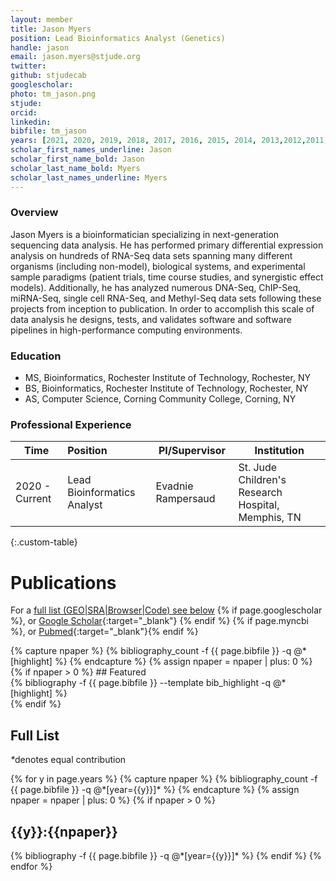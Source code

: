 ```yaml
---
layout: member
title: Jason Myers
position: Lead Bioinformatics Analyst (Genetics)
handle: jason
email: jason.myers@stjude.org
twitter:
github: stjudecab
googlescholar: 
photo: tm_jason.png
stjude: 
orcid: 
linkedin: 
bibfile: tm_jason
years: [2021, 2020, 2019, 2018, 2017, 2016, 2015, 2014, 2013,2012,2011,2010]
scholar_first_names_underline: Jason
scholar_first_name_bold: Jason
scholar_last_name_bold: Myers
scholar_last_names_underline: Myers
---
```


### Overview
Jason Myers is a bioinformatician specializing in next-generation sequencing data analysis. He has performed primary differential expression analysis on hundreds of RNA-Seq data sets spanning many different organisms (including non-model), biological systems, and experimental sample paradigms (patient trials, time course studies, and synergistic effect models). Additionally, he has analyzed numerous DNA-Seq, ChIP-Seq, miRNA-Seq, single cell RNA-Seq, and Methyl-Seq data sets following these projects from inception to publication. In order to accomplish this scale of data analysis he designs, tests, and validates software and software pipelines in high-performance computing environments.

### Education
- MS, Bioinformatics, Rochester Institute of Technology, Rochester, NY
- BS, Bioinformatics, Rochester Institute of Technology, Rochester, NY
- AS, Computer Science, Corning Community College, Corning, NY


### Professional Experience

Time           | Position                    | PI/Supervisor      | Institution                                        |
-----------    | :-----------                | -----------        | -----------                                        |
2020 - Current | Lead Bioinformatics Analyst | Evadnie Rampersaud | St. Jude Children's Research Hospital, Memphis, TN |
{:.custom-table}

<!--more-->

# Publications

For a [full list (GEO\|SRA\|Browser\|Code) see below](#full-list)
{% if page.googlescholar %}, or [Google Scholar](https://scholar.google.com/citations?user={{page.googlescholar}}){:target="_blank"}
{% endif %} {% if page.myncbi %}, or [Pubmed](https://www.ncbi.nlm.nih.gov/myncbi/{{page.myncbi}}/bibliography/public/){:target="_blank"}{% endif %}


<div class="row">
  {% capture npaper %}
    {% bibliography_count -f {{ page.bibfile }} -q @*[highlight] %}
  {% endcapture %}
  {% assign npaper = npaper | plus: 0 %}
  {% if npaper > 0 %}
## Featured

<div class="publications_highlight">
  {% bibliography -f {{ page.bibfile }} --template bib_highlight -q @*[highlight] %}
</div>
{% endif %}

</div>

## Full List

<nobr><em>*</em>denotes equal contribution</nobr>
<div class="publications">
{% for y in page.years %}
  {% capture npaper %}
    {% bibliography_count -f {{ page.bibfile }} -q @*[year={{y}}]* %}
  {% endcapture %}
  {% assign npaper = npaper | plus: 0 %}
  {% if npaper > 0 %}
  <h2 class="year">{{y}}:{{npaper}}</h2>
  {% bibliography -f {{ page.bibfile }} -q @*[year={{y}}]* %}
  {% endif %}
{% endfor %}
</div>
